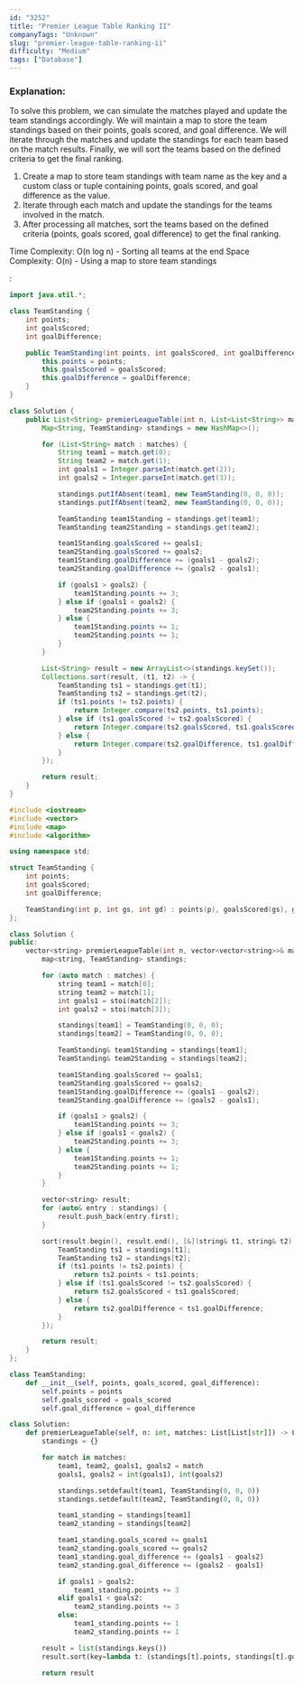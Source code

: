 ```yaml
---
id: "3252"
title: "Premier League Table Ranking II"
companyTags: "Unknown"
slug: "premier-league-table-ranking-ii"
difficulty: "Medium"
tags: ["Database"]
---
```


### Explanation:
To solve this problem, we can simulate the matches played and update the team standings accordingly. We will maintain a map to store the team standings based on their points, goals scored, and goal difference. We will iterate through the matches and update the standings for each team based on the match results. Finally, we will sort the teams based on the defined criteria to get the final ranking.

1. Create a map to store team standings with team name as the key and a custom class or tuple containing points, goals scored, and goal difference as the value.
2. Iterate through each match and update the standings for the teams involved in the match.
3. After processing all matches, sort the teams based on the defined criteria (points, goals scored, goal difference) to get the final ranking.

Time Complexity: O(n log n) - Sorting all teams at the end
Space Complexity: O(n) - Using a map to store team standings

:

```java
import java.util.*;

class TeamStanding {
    int points;
    int goalsScored;
    int goalDifference;

    public TeamStanding(int points, int goalsScored, int goalDifference) {
        this.points = points;
        this.goalsScored = goalsScored;
        this.goalDifference = goalDifference;
    }
}

class Solution {
    public List<String> premierLeagueTable(int n, List<List<String>> matches) {
        Map<String, TeamStanding> standings = new HashMap<>();

        for (List<String> match : matches) {
            String team1 = match.get(0);
            String team2 = match.get(1);
            int goals1 = Integer.parseInt(match.get(2));
            int goals2 = Integer.parseInt(match.get(3));

            standings.putIfAbsent(team1, new TeamStanding(0, 0, 0));
            standings.putIfAbsent(team2, new TeamStanding(0, 0, 0));

            TeamStanding team1Standing = standings.get(team1);
            TeamStanding team2Standing = standings.get(team2);

            team1Standing.goalsScored += goals1;
            team2Standing.goalsScored += goals2;
            team1Standing.goalDifference += (goals1 - goals2);
            team2Standing.goalDifference += (goals2 - goals1);

            if (goals1 > goals2) {
                team1Standing.points += 3;
            } else if (goals1 < goals2) {
                team2Standing.points += 3;
            } else {
                team1Standing.points += 1;
                team2Standing.points += 1;
            }
        }

        List<String> result = new ArrayList<>(standings.keySet());
        Collections.sort(result, (t1, t2) -> {
            TeamStanding ts1 = standings.get(t1);
            TeamStanding ts2 = standings.get(t2);
            if (ts1.points != ts2.points) {
                return Integer.compare(ts2.points, ts1.points);
            } else if (ts1.goalsScored != ts2.goalsScored) {
                return Integer.compare(ts2.goalsScored, ts1.goalsScored);
            } else {
                return Integer.compare(ts2.goalDifference, ts1.goalDifference);
            }
        });

        return result;
    }
}
```

```cpp
#include <iostream>
#include <vector>
#include <map>
#include <algorithm>

using namespace std;

struct TeamStanding {
    int points;
    int goalsScored;
    int goalDifference;

    TeamStanding(int p, int gs, int gd) : points(p), goalsScored(gs), goalDifference(gd) {}
};

class Solution {
public:
    vector<string> premierLeagueTable(int n, vector<vector<string>>& matches) {
        map<string, TeamStanding> standings;

        for (auto match : matches) {
            string team1 = match[0];
            string team2 = match[1];
            int goals1 = stoi(match[2]);
            int goals2 = stoi(match[3]);

            standings[team1] = TeamStanding(0, 0, 0);
            standings[team2] = TeamStanding(0, 0, 0);

            TeamStanding& team1Standing = standings[team1];
            TeamStanding& team2Standing = standings[team2];

            team1Standing.goalsScored += goals1;
            team2Standing.goalsScored += goals2;
            team1Standing.goalDifference += (goals1 - goals2);
            team2Standing.goalDifference += (goals2 - goals1);

            if (goals1 > goals2) {
                team1Standing.points += 3;
            } else if (goals1 < goals2) {
                team2Standing.points += 3;
            } else {
                team1Standing.points += 1;
                team2Standing.points += 1;
            }
        }

        vector<string> result;
        for (auto& entry : standings) {
            result.push_back(entry.first);
        }

        sort(result.begin(), result.end(), [&](string& t1, string& t2) {
            TeamStanding ts1 = standings[t1];
            TeamStanding ts2 = standings[t2];
            if (ts1.points != ts2.points) {
                return ts2.points < ts1.points;
            } else if (ts1.goalsScored != ts2.goalsScored) {
                return ts2.goalsScored < ts1.goalsScored;
            } else {
                return ts2.goalDifference < ts1.goalDifference;
            }
        });

        return result;
    }
};
```

```python
class TeamStanding:
    def __init__(self, points, goals_scored, goal_difference):
        self.points = points
        self.goals_scored = goals_scored
        self.goal_difference = goal_difference

class Solution:
    def premierLeagueTable(self, n: int, matches: List[List[str]]) -> List[str]:
        standings = {}

        for match in matches:
            team1, team2, goals1, goals2 = match
            goals1, goals2 = int(goals1), int(goals2)

            standings.setdefault(team1, TeamStanding(0, 0, 0))
            standings.setdefault(team2, TeamStanding(0, 0, 0))

            team1_standing = standings[team1]
            team2_standing = standings[team2]

            team1_standing.goals_scored += goals1
            team2_standing.goals_scored += goals2
            team1_standing.goal_difference += (goals1 - goals2)
            team2_standing.goal_difference += (goals2 - goals1)

            if goals1 > goals2:
                team1_standing.points += 3
            elif goals1 < goals2:
                team2_standing.points += 3
            else:
                team1_standing.points += 1
                team2_standing.points += 1

        result = list(standings.keys())
        result.sort(key=lambda t: (standings[t].points, standings[t].goals_scored, standings[t].goal_difference), reverse=True)

        return result
```